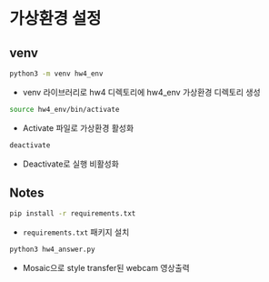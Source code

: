 # 가상환경 설정

## venv
```sh
python3 -m venv hw4_env
```
* venv 라이브러리로 hw4 디렉토리에 hw4_env 가상환경 디렉토리 생성

```sh
source hw4_env/bin/activate
```
* Activate 파일로 가상환경 활성화

```sh
deactivate
```
* Deactivate로 실행 비활성화

## Notes

```sh
pip install -r requirements.txt
```
* ```requirements.txt``` 패키지 설치

```sh
python3 hw4_answer.py
```
* Mosaic으로 style transfer된 webcam 영상출력